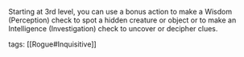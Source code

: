 Starting at 3rd level, you can use a bonus action to make a Wisdom (Perception) check to spot a hidden creature or object or to make an Intelligence (Investigation) check to uncover or decipher clues.

tags: [[Rogue#Inquisitive]]